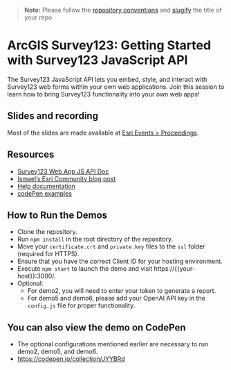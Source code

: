> **Note:** Please follow the [repository conventions](https://github.com/EsriDevEvents/contributor-guides/blob/main/conventions.md#conventions-for-repositories) and [slugify](https://slugify.online/) the title of your repo

# ArcGIS Survey123: Getting Started with Survey123 JavaScript API

The Survey123 JavaScript API lets you embed, style, and interact with Survey123 web forms within your own web applications. Join this session to learn how to bring Survey123 functionality into your own web apps!

## Slides and recording

Most of the slides are made available at [Esri Events > Proceedings](https://www.esri.com/en-us/about/events/index/proceedings).

## Resources
- [Survey123 Web App JS API Doc](https://developers.arcgis.com/survey123/api-reference/web-app)
- [Ismael’s Esri Community blog post](https://community.esri.com/t5/arcgis-survey123-blog/introducing-the-survey123-web-app-javascript-api/ba-p/896667)
- [Help documentation](https://developers.arcgis.com/survey123/api-reference/web-app/)
- [codePen examples](https://codepen.io/survey123/collections/)

## How to Run the Demos
- Clone the repository.
- Run `npm install` in the root directory of the repository.
- Move your `certificate.crt` and `private.key` files to the `ssl` folder (required for HTTPS).
- Ensure that you have the correct Client ID for your hosting environment.
- Execute `npm start` to launch the demo and visit https://{{your-host}}:3000/.
- Optional:
   - For demo2, you will need to enter your token to generate a report.
   - For demo5 and demo6, please add your OpenAI API key in the `config.js` file for proper functionality.

## You can also view the demo on CodePen
- The optional configurations mentioned earlier are necessary to run demo2, demo5, and demo6.
- https://codepen.io/collection/JYYBRd
